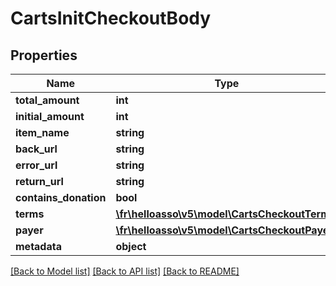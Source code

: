# CartsInitCheckoutBody

## Properties
Name | Type | Description | Notes
------------ | ------------- | ------------- | -------------
**total_amount** | **int** |  | 
**initial_amount** | **int** |  | 
**item_name** | **string** |  | 
**back_url** | **string** |  | 
**error_url** | **string** |  | 
**return_url** | **string** |  | 
**contains_donation** | **bool** |  | 
**terms** | [**\fr\helloasso\v5\model\CartsCheckoutTerm[]**](CartsCheckoutTerm.md) |  | [optional] 
**payer** | [**\fr\helloasso\v5\model\CartsCheckoutPayer**](CartsCheckoutPayer.md) |  | [optional] 
**metadata** | **object** |  | [optional] 

[[Back to Model list]](../README.md#documentation-for-models) [[Back to API list]](../README.md#documentation-for-api-endpoints) [[Back to README]](../README.md)


